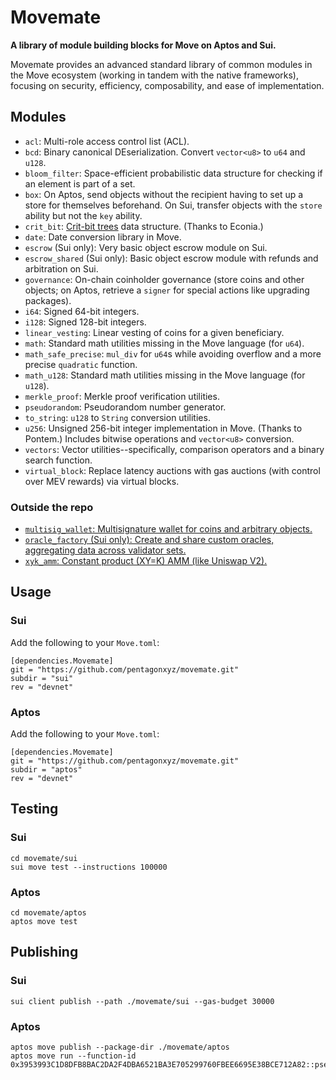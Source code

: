 # Movemate

**A library of module building blocks for Move on Aptos and Sui.**

Movemate provides an advanced standard library of common modules in the Move ecosystem (working in tandem with the native frameworks), focusing on security, efficiency, composability, and ease of implementation.

## Modules

* `acl`: Multi-role access control list (ACL).
* `bcd`: Binary canonical DEserialization. Convert `vector<u8>` to `u64` and `u128`.
* `bloom_filter`: Space-efficient probabilistic data structure for checking if an element is part of a set.
* `box`: On Aptos, send objects without the recipient having to set up a store for themselves beforehand. On Sui, transfer objects with the `store` ability but not the `key` ability.
* `crit_bit`: [Crit-bit trees](https://cr.yp.to/critbit.html) data structure. (Thanks to Econia.)
* `date`: Date conversion library in Move.
* `escrow` (Sui only): Very basic object escrow module on Sui.
* `escrow_shared` (Sui only): Basic object escrow module with refunds and arbitration on Sui.
* `governance`: On-chain coinholder governance (store coins and other objects; on Aptos, retrieve a `signer` for special actions like upgrading packages).
* `i64`: Signed 64-bit integers.
* `i128`: Signed 128-bit integers.
* `linear_vesting`: Linear vesting of coins for a given beneficiary.
* `math`: Standard math utilities missing in the Move language (for `u64`).
* `math_safe_precise`: `mul_div` for `u64`s while avoiding overflow and a more precise `quadratic` function.
* `math_u128`: Standard math utilities missing in the Move language (for `u128`).
* `merkle_proof`: Merkle proof verification utilities.
* `pseudorandom`: Pseudorandom number generator.
* `to_string`: `u128` to `String` conversion utilities.
* `u256`: Unsigned 256-bit integer implementation in Move. (Thanks to Pontem.) Includes bitwise operations and `vector<u8>` conversion.
* `vectors`: Vector utilities--specifically, comparison operators and a binary search function.
* `virtual_block`: Replace latency auctions with gas auctions (with control over MEV rewards) via virtual blocks.

### Outside the repo

* [`multisig_wallet`: Multisignature wallet for coins and arbitrary objects.](https://github.com/pentagonxyz/multisig-wallet-move)
* [`oracle_factory` (Sui only): Create and share custom oracles, aggregating data across validator sets.](https://github.com/pentagonxyz/move-oracles)
* [`xyk_amm`: Constant product (XY=K) AMM (like Uniswap V2).](https://github.com/pentagonxyz/xyk-amm-move)

## Usage

### Sui

Add the following to your `Move.toml`:

```
[dependencies.Movemate]
git = "https://github.com/pentagonxyz/movemate.git"
subdir = "sui"
rev = "devnet"
```

### Aptos

Add the following to your `Move.toml`:

```
[dependencies.Movemate]
git = "https://github.com/pentagonxyz/movemate.git"
subdir = "aptos"
rev = "devnet"
```

## Testing

### Sui

```
cd movemate/sui
sui move test --instructions 100000
```

### Aptos

```
cd movemate/aptos
aptos move test
```

## Publishing

### Sui

```
sui client publish --path ./movemate/sui --gas-budget 30000
```

### Aptos

```
aptos move publish --package-dir ./movemate/aptos
aptos move run --function-id 0x3953993C1D8DFB8BAC2DA2F4DBA6521BA3E705299760FBEE6695E38BCE712A82::pseudorandom::init
```
